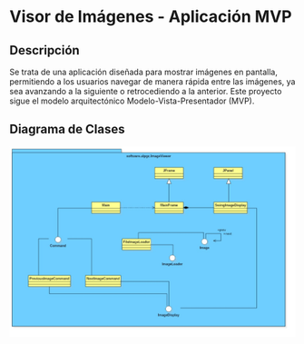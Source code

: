 # Visor de Imágenes - Aplicación MVP

## Descripción

Se trata de una aplicación diseñada para mostrar imágenes en pantalla, permitiendo a los usuarios navegar de manera rápida entre las imágenes, ya sea avanzando a la siguiente o retrocediendo a la anterior. Este proyecto sigue el modelo arquitectónico Modelo-Vista-Presentador (MVP).

## Diagrama de Clases

![ImageViewer-UML-Diagram](https://github.com/JericoLuzardoMiranda/IS2-ImageViewer/blob/e635cb50b888cae6dba686c0fcf8568ceed2efc7/ImageViewer-UML-Diagram.jpg)

